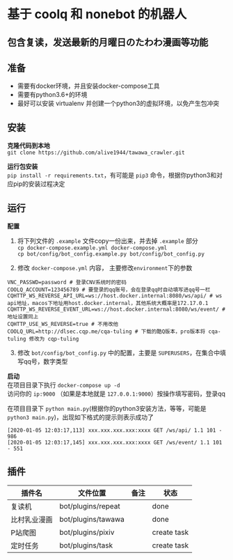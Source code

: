 # 基于 coolq 和 nonebot 的机器人

## 包含复读，发送最新的月曜日のたわわ漫画等功能

## 准备
- 需要有docker环境，并且安装docker-compose工具
- 需要有python3.6+的环境
- 最好可以安装 virtualenv 并创建一个python3的虚拟环境，以免产生包冲突

## 安装

**克隆代码到本地**  
`git clone https://github.com/alive1944/tawawa_crawler.git`  


**运行包安装**  
`pip install -r requirements.txt`，有可能是 `pip3` 命令，根据你python3和对应pip的安装过程决定


## 运行 
**配置**  
1. 将下列文件的 `.example` 文件copy一份出来，并去掉 `.example` 部分  
`cp docker-compose.example.yml docker-compose.yml`  
`cp bot/config/bot_config.example.py bot/config/bot_config.py`  

2. 修改 `docker-compose.yml` 内容， 主要修改`environment`下的参数  
```
VNC_PASSWD=password # 登录CNV系统时的密码
COOLQ_ACCOUNT=123456789 # 要登录的qq账号，会在登录qq时自动填写进qq号一栏
CQHTTP_WS_REVERSE_API_URL=ws://host.docker.internal:8080/ws/api/ # ws api地址，macos下地址用host.docker.internal，其他系统大概率是172.17.0.1
CQHTTP_WS_REVERSE_EVENT_URL=ws://host.docker.internal:8080/ws/event/ # 地址设置同上
CQHTTP_USE_WS_REVERSE=true # 不用改他
COOLQ_URL=http://dlsec.cqp.me/cqa-tuling # 下载的酷Q版本，pro版本将 cqa-tuling 修改为 cqp-tuling
```

3. 修改 `bot/config/bot_config.py` 中的配置，主要是 `SUPERUSERS`，在集合中填写qq号，数字类型  


**启动**  
在项目目录下执行 `docker-compose up -d`  
访问你的 `ip:9000` （如果是本地就是 `127.0.0.1:9000`）按操作填写密码，登录qq   

在项目目录下 `python main.py`(根据你的python3安装方法，等等，可能是`python3 main.py`)，出现如下格式的提示则表示成功了  
```
[2020-01-05 12:03:17,113] xxx.xxx.xxx.xxx:xxxx GET /ws/api/ 1.1 101 - 986
[2020-01-05 12:03:17,145] xxx.xxx.xxx.xxx:xxxx GET /ws/event/ 1.1 101 - 551  
```


## 插件


插件名 | 文件位置 | 备注 | 状态
---|---|---|---
复读机 | bot/plugins/repeat | | <span color="green">done</span>
比村乳业漫画 | bot/plugins/tawawa | | <span color="green">done</span>
P站爬图 | bot/plugins/pixiv | | <span color="red">create task</span>
定时任务 | bot/plugins/task | | <span color="red">create task</span>